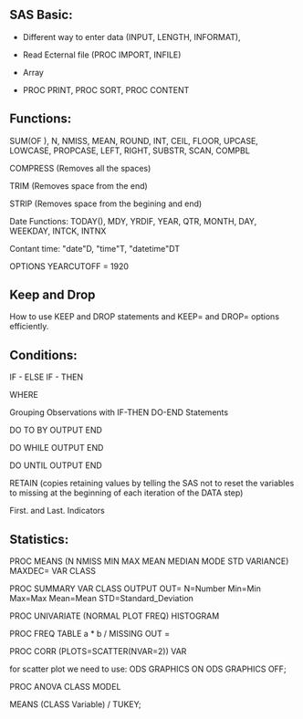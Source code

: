 ## SAS Basic:
- Different way to enter data (INPUT, LENGTH, INFORMAT),

- Read Ecternal file (PROC IMPORT, INFILE)

- Array

- PROC PRINT, PROC SORT, PROC CONTENT

## Functions:
SUM(OF ), N, NMISS, MEAN, ROUND, INT, CEIL, FLOOR, UPCASE, LOWCASE, PROPCASE, LEFT, RIGHT, SUBSTR, SCAN, COMPBL

COMPRESS (Removes all the spaces)

TRIM (Removes space from the end)

STRIP (Removes space from the begining and end)

Date Functions: TODAY(), MDY, YRDIF, YEAR, QTR, MONTH, DAY, WEEKDAY, INTCK, INTNX

Contant time: "date"D, "time"T, "datetime"DT

OPTIONS YEARCUTOFF = 1920

## Keep and Drop
How to use KEEP and DROP statements and KEEP= and DROP= options efficiently.

## Conditions:
IF - ELSE IF - THEN

WHERE

Grouping Observations with IF-THEN DO-END Statements

DO TO BY   OUTPUT END

DO WHILE   OUTPUT END

DO UNTIL   OUTPUT END

RETAIN (copies retaining values by telling the SAS not to reset the variables 
		 to missing at the beginning of each iteration of the DATA step)
		 
First. and Last. Indicators

## Statistics:
PROC MEANS (N NMISS MIN MAX MEAN MEDIAN MODE STD VARIANCE) MAXDEC=         VAR  CLASS
	  
PROC SUMMARY 
        VAR  CLASS  OUTPUT OUT=   	  N=Number Min=Min Max=Max Mean=Mean STD=Standard_Deviation
		  
PROC UNIVARIATE (NORMAL PLOT FREQ)       HISTOGRAM
		  
PROC FREQ            TABLE a * b / MISSING    OUT =
	  
PROC CORR (PLOTS=SCATTER(NVAR=2))              VAR
	      
for scatter plot we need to use:
ODS GRAPHICS ON
ODS GRAPHICS OFF;
	
PROC ANOVA           CLASS  MODEL
	 
MEANS (CLASS Variable) / TUKEY;	
